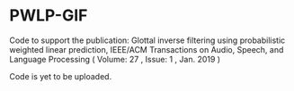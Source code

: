 # PWLP-GIF
Code to support the publication: Glottal inverse filtering using probabilistic weighted linear prediction,  IEEE/ACM Transactions on Audio, Speech, and Language Processing ( Volume: 27 , Issue: 1 , Jan. 2019 )

Code is yet to be uploaded.
